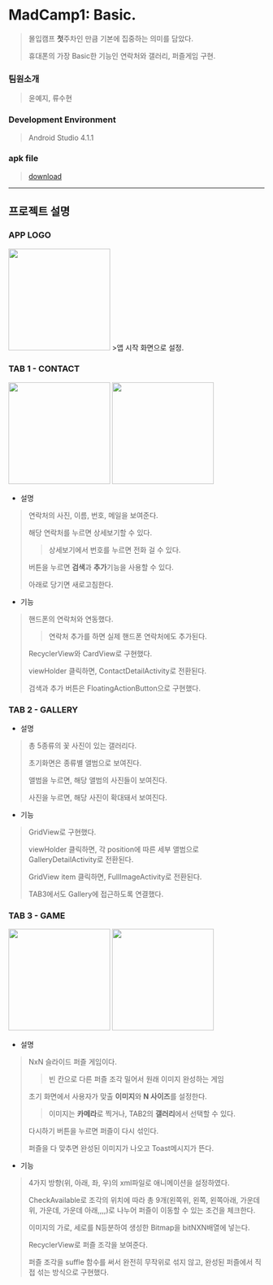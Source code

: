 # MadCamp1: Basic.
>몰입캠프 **첫**주차인 만큼 기본에 집중하는 의미를 담았다. 
>
>휴대폰의 가장 Basic한 기능인 연락처와 갤러리, 퍼즐게임 구현.

### 팀원소개
>윤예지, 류수현

### Development Environment
>Android Studio 4.1.1

### apk file
>[download](https://drive.google.com/file/d/15ksusQVRUBuGfgAji2EnQb8oKBS6zjnh/view?usp=sharing)

---
## 프로젝트 설명
### APP LOGO
<img src = "https://user-images.githubusercontent.com/77380770/124590348-fcefcf00-de95-11eb-85ae-f21a8596f546.png" width="200" height="200">
>앱 시작 화면으로 설정.

### TAB 1 - CONTACT
<img src = "https://user-images.githubusercontent.com/77380770/124599686-e69b4080-dea0-11eb-89d5-3e645cd7b6b2.gif" width="200">  <img src = "https://user-images.githubusercontent.com/77380770/124593332-776e1e00-de99-11eb-867a-70444a632479.gif" width="200">
- 설명
>연락처의 사진, 이름, 번호, 메일을 보여준다.
> 
>해당 연락처를 누르면 상세보기할 수 있다.
>>상세보기에서 번호를 누르면 전화 걸 수 있다.
>
>버튼을 누르면 **검색**과 **추가**기능을 사용할 수 있다.
>
>아래로 당기면 새로고침한다.


- 기능
>핸드폰의 연락처와 연동했다.
>>연락처 추가를 하면 실제 핸드폰 연락처에도 추가된다.
>
>RecyclerView와 CardView로 구현했다.
>
>viewHolder 클릭하면, ContactDetailActivity로 전환된다.
>
>검색과 추가 버튼은 FloatingActionButton으로 구현했다.


### TAB 2 - GALLERY
- 설명
>총 5종류의 꽃 사진이 있는 갤러리다.
>
>초기화면은 종류별 앨범으로 보여진다.
>
>앨범을 누르면, 해당 앨범의 사진들이 보여진다.
>
>사진을 누르면, 해당 사진이 확대돼서 보여진다.

- 기능
>GridView로 구현했다.
>
>viewHolder 클릭하면, 각 position에 따른 세부 앨범으로 GalleryDetailActivity로 전환된다.
>
>GridView item 클릭하면, FullImageActivity로 전환된다.
>
>TAB3에서도 Gallery에 접근하도록 연결했다.

### TAB 3 - GAME
<img src = "https://user-images.githubusercontent.com/77380770/124599987-3da11580-dea1-11eb-8fa2-6a40bb8caf92.gif" width="200"> <img src = "https://user-images.githubusercontent.com/77380770/124600114-5ad5e400-dea1-11eb-964c-870a735232b8.gif" width="200"> 
- 설명
>NxN 슬라이드 퍼즐 게임이다.
>>빈 칸으로 다른 퍼즐 조각 밀어서 원래 이미지 완성하는 게임
>
>초기 화면에서 사용자가 맞출 **이미지**와 **N 사이즈**를 설정한다.
>>이미지는 **카메라**로 찍거나, TAB2의 **갤러리**에서 선택할 수 있다.
>
>다시하기 버튼을 누르면 퍼즐이 다시 섞인다.
>
>퍼즐을 다 맞추면 완성된 이미지가 나오고 Toast메시지가 뜬다.

- 기능
>4가지 방향(위, 아래, 좌, 우)의 xml파일로 애니메이션을 설정하였다.
>
>CheckAvailable로 조각의 위치에 따라 총 9개(왼쪽위, 왼쪽, 왼쪽아래, 가운데위, 가운데, 가운데 아래,,,,)로 나누어 퍼즐이 이동할 수 있는 조건을 체크한다.
>
>이미지의 가로, 세로를 N등분하여 생성한 Bitmap을 bitNXN배열에 넣는다.
>
>RecyclerView로 퍼즐 조각을 보여준다.
>
>퍼즐 조각을 suffle 함수를 써서 완전히 무작위로 섞지 않고, 완성된 퍼즐에서 직접 섞는 방식으로 구현했다.
